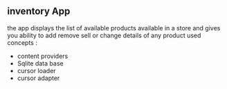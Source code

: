 <h2>inventory App</h2>
the app displays the list of available products available in a store and gives you ability to add remove sell or change details of any product
used concepts :
<ul>
  <li>content providers</li>
  <li>Sqlite data base</li>
  <li>cursor loader</li>
  <li>cursor adapter</li>
<ul>
